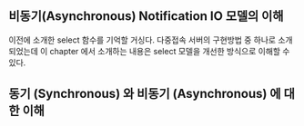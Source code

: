 ## 비동기(Asynchronous) Notification IO 모델의 이해

이전에 소개한 select 함수를 기억할 거싱다. 다중접속 서버의 구현방법 중 하나로 소개되었는데 이 chapter 에서 소개하는 내용은 select 모델을 개선한 방식으로 이해할 수 있다.

## 동기 (Synchronous) 와 비동기 (Asynchronous) 에 대한 이해

